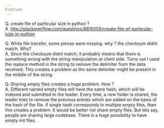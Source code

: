 ```yaml
---
Problems
---
```


Q. create file of particular size in python ?  
A. http://stackoverflow.com/questions/8816059/create-file-of-particular-size-in-python  

Q. While file transfer, some pieces were missing. why ? the checksum didnt match. Why?  
A. Since the checksum didnt match, it probably means that there is something wrong with the string manipulation at client side. Turns out I used the replace method in the string to remove the delimiter from the data received. This creates a problem as the same delimiter might be present in the middle of the string.  

Q. Sharing empty files creates a huge problem. How ?  
A. Different named empty files will have the same hash, which will be indexed and submitted to the leader. Every time, a new folder is shared, the leader tries to remove the previous entries which are added on the basis of the hash of the file. If single hash corresponds to multiple empty files, then this creates a problem. It would be better not share empty files. But lets say, people are sharing large codebase. There is a huge possibility to have empty init files. 
